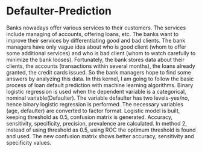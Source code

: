 # Defaulter-Prediction
Banks nowadays offer various services to their customers. The services include managing of accounts, offering loans, etc. The banks want to improve their services by differentiating good and bad clients. The bank managers have only vague idea about who is good client (whom to offer some additional services) and who is bad client (whom to watch carefully to minimize the bank looses). Fortunately, the bank stores data about their clients, the accounts (transactions within several months), the loans already granted, the credit cards issued. So the bank managers hope to find some answers by analyzing this data. In this kernel, I am going to follow the basic process of loan default prediction with machine learning algorithms.
Binary logistic regression is used when the dependent variable is a categorical, nominal variable(Defaulter). The variable defaulter has two levels-yes/no, hence binary logistic regression is performed. The necessary variables (age, defaulter) are converted to factor format. Logistic model is built, keeping threshold as 0.5, confusion matrix is generated. Accuracy, sensitivity, specificity, precision, prevalence are calculated. In method 2, instead of using threshold as 0.5, using ROC the optimum threshold is found and used. The new confusion matrix shows better accuracy, sensitivity and specificity values.
